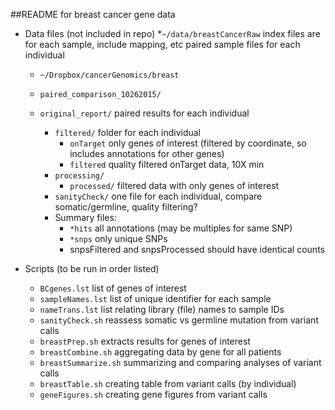 ##README for breast cancer gene data

* Data files (not included in repo)
	*`~/data/breastCancerRaw`
	index files are for each sample, include mapping, etc
	paired sample files for each individual
	* `~/Dropbox/cancerGenomics/breast`

	* `paired_comparison_10262015/`
	* `original_report/` paired results for each individual
		* `filtered/` folder for each individual
			* `onTarget` only genes of interest (filtered by coordinate, so includes annotations for other genes)
			* `filtered` quality filtered onTarget data, 10X min
		* `processing/`
			* `processed/` filtered data with only genes of interest
		* `sanityCheck/` one file for each individual, compare somatic/germline, quality filtering?
		* Summary files:
			* `*hits` all annotations (may be multiples for same SNP)
			* `*snps` only unique SNPs
			* snpsFiltered and snpsProcessed should have identical counts

* Scripts (to be run in order listed)
	* `BCgenes.lst` list of genes of interest
	* `sampleNames.lst` list of unique identifier for each sample
	* `nameTrans.lst` list relating library (file) names to sample IDs
	* `sanityCheck.sh` reassess somatic vs germline mutation from variant calls	
	* `breastPrep.sh` extracts results for genes of interest
	* `breastCombine.sh` aggregating data by gene for all patients
	* `breastSummarize.sh` summarizing and comparing analyses of variant calls
	* `breastTable.sh` creating table from variant calls (by individual)
	* `geneFigures.sh` creating gene figures from variant calls 
